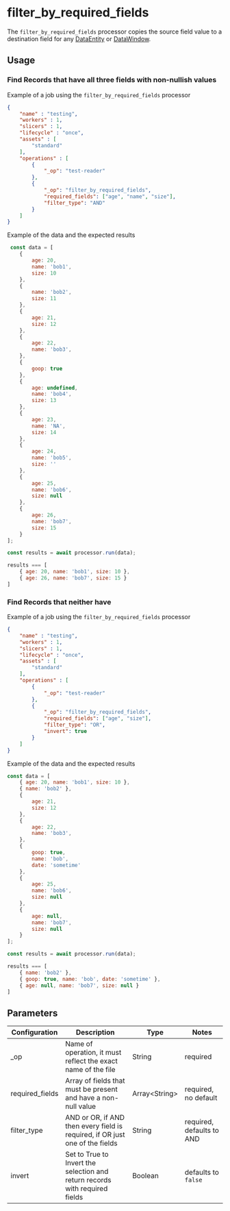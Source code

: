 # filter_by_required_fields

The `filter_by_required_fields` processor copies the source field value to a destination field for any [DataEntity](https://terascope.github.io/teraslice/docs/packages/utils/api/entities/data-entity/classes/dataentity) or [DataWindow](../entity/data-window.md).

## Usage

### Find Records that have all three fields with non-nullish values

Example of a job using the `filter_by_required_fields` processor

```json
{
    "name" : "testing",
    "workers" : 1,
    "slicers" : 1,
    "lifecycle" : "once",
    "assets" : [
        "standard"
    ],
    "operations" : [
        {
            "_op": "test-reader"
        },
        {
            "_op": "filter_by_required_fields",
            "required_fields": ["age", "name", "size"],
            "filter_type": "AND"
        }
    ]
}

```

Example of the data and the expected results

```javascript
 const data = [
    {
        age: 20,
        name: 'bob1',
        size: 10
    },
    {
        name: 'bob2',
        size: 11
    },
    {
        age: 21,
        size: 12
    },
    {
        age: 22,
        name: 'bob3',
    },
    {
        goop: true
    },
    {
        age: undefined,
        name: 'bob4',
        size: 13
    },
    {
        age: 23,
        name: 'NA',
        size: 14
    },
    {
        age: 24,
        name: 'bob5',
        size: ''
    },
    {
        age: 25,
        name: 'bob6',
        size: null
    },
    {
        age: 26,
        name: 'bob7',
        size: 15
    }
];

const results = await processor.run(data);

results === [
    { age: 20, name: 'bob1', size: 10 },
    { age: 26, name: 'bob7', size: 15 }
]
```

### Find Records that neither have

Example of a job using the `filter_by_required_fields` processor

```json
{
    "name" : "testing",
    "workers" : 1,
    "slicers" : 1,
    "lifecycle" : "once",
    "assets" : [
        "standard"
    ],
    "operations" : [
        {
            "_op": "test-reader"
        },
        {
            "_op": "filter_by_required_fields",
            "required_fields": ["age", "size"],
            "filter_type": "OR",
            "invert": true
        }
    ]
}

```

Example of the data and the expected results

```javascript
const data = [
    { age: 20, name: 'bob1', size: 10 },
    { name: 'bob2' },
    {
        age: 21,
        size: 12
    },
    {
        age: 22,
        name: 'bob3',
    },
    {
        goop: true,
        name: 'bob',
        date: 'sometime'
    },
    {
        age: 25,
        name: 'bob6',
        size: null
    },
    {
        age: null,
        name: 'bob7',
        size: null
    }
];

const results = await processor.run(data);

results === [
    { name: 'bob2' },
    { goop: true, name: 'bob', date: 'sometime' },
    { age: null, name: 'bob7', size: null }
]
```

## Parameters

| Configuration | Description                                                   | Type   | Notes                        |
| ------------- | ------------------------------------------------------------- | ------ | ---------------------------- |
| _op           | Name of operation, it must reflect the exact name of the file | String | required |
| required_fields | Array of fields that must be present and have a non-null value | Array\<String> | required, no default |
| filter_type   | AND or OR, if AND then every field is required, if OR just one of the fields | String | required, defaults to AND |
| invert  | Set to True to Invert the selection and return records with required fields | Boolean | defaults to `false` |
